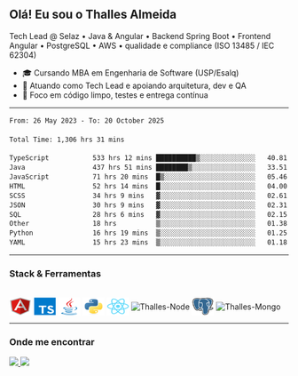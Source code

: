 ## Olá! Eu sou o Thalles Almeida

Tech Lead @ Selaz • Java & Angular • Backend Spring Boot • Frontend Angular • PostgreSQL • AWS • qualidade e compliance (ISO 13485 / IEC 62304)

- 🎓 Cursando MBA em Engenharia de Software (USP/Esalq)
- 🎯 Atuando como Tech Lead e apoiando arquitetura, dev e QA
- 🚀 Foco em código limpo, testes e entrega contínua

---

  <!--START_SECTION:waka-->

```txt
From: 26 May 2023 - To: 20 October 2025

Total Time: 1,306 hrs 31 mins

TypeScript           533 hrs 12 mins ██████████▒░░░░░░░░░░░░░░   40.81 %
Java                 437 hrs 51 mins ████████▒░░░░░░░░░░░░░░░░   33.51 %
JavaScript           71 hrs 20 mins  █▒░░░░░░░░░░░░░░░░░░░░░░░   05.46 %
HTML                 52 hrs 14 mins  █░░░░░░░░░░░░░░░░░░░░░░░░   04.00 %
SCSS                 34 hrs 9 mins   ▓░░░░░░░░░░░░░░░░░░░░░░░░   02.61 %
JSON                 30 hrs 9 mins   ▓░░░░░░░░░░░░░░░░░░░░░░░░   02.31 %
SQL                  28 hrs 6 mins   ▓░░░░░░░░░░░░░░░░░░░░░░░░   02.15 %
Other                18 hrs          ▒░░░░░░░░░░░░░░░░░░░░░░░░   01.38 %
Python               16 hrs 19 mins  ▒░░░░░░░░░░░░░░░░░░░░░░░░   01.25 %
YAML                 15 hrs 23 mins  ▒░░░░░░░░░░░░░░░░░░░░░░░░   01.18 %
```

<!--END_SECTION:waka-->

---
 
### Stack & Ferramentas

<div style="display: inline_block"><br>
  <!-- Linguagens / Frameworks -->
  <img align="center" alt="Thalles-Angular" title="Angular" height="32" width="40" src="https://raw.githubusercontent.com/devicons/devicon/master/icons/angularjs/angularjs-original.svg">
  <img align="center" alt="Thalles-TS" title="TypeScript" height="32" width="40" src="https://raw.githubusercontent.com/devicons/devicon/master/icons/typescript/typescript-plain.svg">
  <img align="center" alt="Thalles-Java" title="Java" height="32" width="40" src="https://raw.githubusercontent.com/devicons/devicon/master/icons/java/java-original.svg">
  <img align="center" alt="Thalles-Python" title="Python" height="32" width="40" src="https://raw.githubusercontent.com/devicons/devicon/master/icons/python/python-original.svg">
  <img align="center" alt="Thalles-React" title="React" height="32" width="40" src="https://raw.githubusercontent.com/devicons/devicon/master/icons/react/react-original.svg">
  <img align="center" alt="Thalles-Node" title="Node.js" height="32" width="40" src="https://cdn.jsdelivr.net/gh/devicons/devicon/icons/nodejs/nodejs-original.svg" />
  <!-- Banco / Infra -->
  <img align="center" alt="Thalles-PostgreSQL" title="PostgreSQL" height="32" width="40" src="https://raw.githubusercontent.com/devicons/devicon/master/icons/postgresql/postgresql-original.svg">
  <img align="center" alt="Thalles-Mongo" title="MongoDB" height="32" width="40" src="https://cdn.jsdelivr.net/gh/devicons/devicon/icons/mongodb/mongodb-original.svg" />
</div>

---

### Onde me encontrar
  
<div>
  <a href="https://www.linkedin.com/in/thalles-hsa" target="_blank">
    <img src="https://img.shields.io/badge/-LinkedIn-%230077B5?style=for-the-badge&logo=linkedin&logoColor=white">
  </a>
  <a href="mailto:thsa.henrique@gmail.com">
    <img src="https://img.shields.io/badge/-Gmail-%23333?style=for-the-badge&logo=gmail&logoColor=white">
  </a>
</div>
